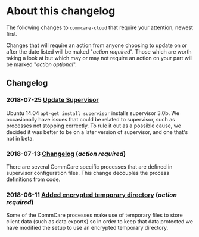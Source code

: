 # About this changelog

The following changes to `commcare-cloud` that require your attention,
newest first.

Changes that will require an action from anyone choosing
to update on or after the date listed will be maked "_action required_".
Those which are worth taking a look at but which may or may not require
an action on your part will be marked "_action optional_".


## Changelog

### **2018-07-25** [Update Supervisor](0003-update-supervisor.md)
Ubuntu 14.04 `apt-get install supervisor` installs supervisor 3.0b.
We occasionally have issues that could be related to supervisor,
such as processes not stopping correctly.
To rule it out as a possible cause,
we decided it was better to be on a later version of supervisor,
and one that's not in beta.

### **2018-07-13** [Changelog](0002-supervisor-service-definitions.md) (_action required_)
There are several CommCare specific processes that are defined in supervisor
configuration files. This change decouples the process definitions from code.

### **2018-06-11** [Added encrypted temporary directory](0001-add-encrypted-tmp.md) (_action required_)
Some of the CommCare processes make use of temporary files to store client data (such as data exports) so in order to keep that data protected we have modified the setup to use an encrypted temporary directory.
